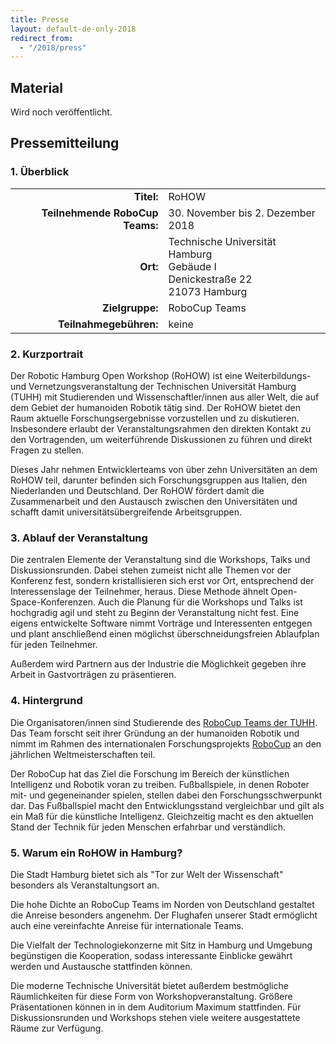 ```yaml
---
title: Presse
layout: default-de-only-2018
redirect_from:
  - "/2018/press"
---
```


## Material

Wird noch veröffentlicht.

## Pressemitteilung
### 1. Überblick

|                                 |                                                                                        |
| ----------:                     | :------                                                                                |
| **Titel:**                      | RoHOW                                                                                  |
| **Teilnehmende RoboCup Teams:** | 30. November bis 2. Dezember 2018                                                      |
| **Ort:**                        | Technische Universität Hamburg <br> Gebäude I <br> Denickestraße 22 <br> 21073 Hamburg |
| **Zielgruppe:**                 | RoboCup Teams                                                                          |
| **Teilnahmegebühren:**          | keine                                                                                  |

### 2. Kurzportrait

Der Robotic Hamburg Open Workshop (RoHOW) ist eine Weiterbildungs- und
Vernetzungsveranstaltung der Technischen Universität Hamburg (TUHH) mit
Studierenden und Wissenschaftler/innen aus aller Welt, die auf dem Gebiet der
humanoiden Robotik tätig sind. Der RoHOW bietet den Raum aktuelle
Forschungsergebnisse vorzustellen und zu diskutieren. Insbesondere erlaubt der
Veranstaltungsrahmen den direkten Kontakt zu den Vortragenden, um weiterführende
Diskussionen zu führen und direkt Fragen zu stellen.

Dieses Jahr nehmen Entwicklerteams von über zehn Universitäten an dem RoHOW teil,
darunter befinden sich Forschungsgruppen aus Italien, den Niederlanden und
Deutschland. Der RoHOW fördert damit die Zusammenarbeit und den Austausch
zwischen den Universitäten und schafft damit universitätsübergreifende
Arbeitsgruppen.

### 3. Ablauf der Veranstaltung

Die zentralen Elemente der Veranstaltung sind die Workshops, Talks und
Diskussionsrunden. Dabei stehen zumeist nicht alle Themen vor der Konferenz
fest, sondern kristallisieren sich erst vor Ort, entsprechend der Interessenslage
der Teilnehmer, heraus. Diese Methode ähnelt Open-Space-Konferenzen.
Auch die Planung für die Workshops und Talks ist hochgradig agil und steht zu
Beginn der Veranstaltung nicht fest. Eine eigens entwickelte Software nimmt
Vorträge und Interessenten entgegen und plant anschließend einen möglichst
überschneidungsfreien Ablaufplan für jeden Teilnehmer.

Außerdem wird Partnern aus der Industrie die Möglichkeit gegeben ihre Arbeit in
Gastvorträgen zu präsentieren.

### 4. Hintergrund

Die Organisatoren/innen sind Studierende des [RoboCup Teams der
TUHH](https://www.hulks.de). Das Team forscht seit ihrer Gründung an der
humanoiden Robotik und nimmt im Rahmen des internationalen Forschungsprojekts
[RoboCup](https://www.robocup.org/) an den jährlichen Weltmeisterschaften teil.

Der RoboCup hat das Ziel die Forschung im Bereich der künstlichen Intelligenz
und Robotik voran zu treiben. Fußballspiele, in denen Roboter mit- und
gegeneinander spielen, stellen dabei den Forschungsschwerpunkt dar. Das
Fußballspiel macht den Entwicklungsstand vergleichbar und gilt als ein Maß für
die künstliche Intelligenz. Gleichzeitig macht es den aktuellen Stand der
Technik für jeden Menschen erfahrbar und verständlich.

### 5. Warum ein RoHOW in Hamburg?

Die Stadt Hamburg bietet sich als "Tor zur Welt der Wissenschaft" besonders als
Veranstaltungsort an. 

Die hohe Dichte an RoboCup Teams im Norden von Deutschland gestaltet die Anreise
besonders angenehm. Der Flughafen unserer Stadt ermöglicht auch eine
vereinfachte Anreise für internationale Teams. 

Die Vielfalt der Technologiekonzerne mit Sitz in Hamburg und Umgebung
begünstigen die Kooperation, sodass interessante Einblicke gewährt werden und
Austausche stattfinden können.

Die moderne Technische Universität bietet außerdem bestmögliche Räumlichkeiten
für diese Form von Workshopveranstaltung. Größere Präsentationen können in in
dem Auditorium Maximum stattfinden. Für Diskussionsrunden und Workshops stehen
viele weitere ausgestattete Räume zur Verfügung.

